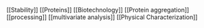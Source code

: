 [[Stability]]
[[Proteins]]
[[Biotechnology]]
[[Protein aggregation]]
[[processing]]
[[multivariate analysis]]
[[Physical Characterization]]
